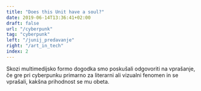 ```yaml
---
title: "Does this Unit have a soul?"
date: 2019-06-14T13:36:41+02:00
draft: false
url: "/cyberpunk"
tag: "cyberpunk"
left: "/junij_predavanje"
right: "/art_in_tech"
index: 2
---
```


Skozi multimedijsko formo dogodka smo poskušali odgovoriti na vprašanje, če gre pri cyberpunku primarno za literarni ali vizualni fenomen in se vprašali, kakšna prihodnost se mu obeta.

